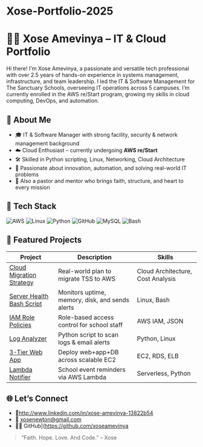 # Xose-Portfolio-2025
# 👨‍💻 Xose Amevinya – IT & Cloud Portfolio

Hi there! I'm Xose Amevinya, a passionate and versatile tech professional with over 2.5 years of hands-on experience in systems management, infrastructure, and team leadership. I led the IT & Software Management for The Sanctuary Schools, overseeing IT operations across 5 campuses. I’m currently enrolled in the AWS re/Start program, growing my skills in cloud computing, DevOps, and automation.



## 🚀 About Me

- 🎓 IT & Software Manager with strong facility, security & network management background
- ☁️ Cloud Enthusiast – currently undergoing **AWS re/Start**
- 🛠 Skilled in Python scripting, Linux, Networking, Cloud Architecture
- 🧠 Passionate about innovation, automation, and solving real-world IT problems
- 🙏 Also a pastor and mentor who brings faith, structure, and heart to every mission



## 🧰 Tech Stack

![AWS](https://img.shields.io/badge/AWS-Cloud-orange)
![Linux](https://img.shields.io/badge/Linux-Server-blue)
![Python](https://img.shields.io/badge/Python-Scripting-yellow)
![GitHub](https://img.shields.io/badge/GitHub-Version%20Control-black)
![MySQL](https://img.shields.io/badge/Database-MySQL-blue)
![Bash](https://img.shields.io/badge/Shell-Bash-informational)



## 📁 Featured Projects

| Project | Description | Skills |
|--------|-------------|--------|
| [Cloud Migration Strategy](./cloud-foundations/) | Real-world plan to migrate TSS to AWS | Cloud Architecture, Cost Analysis |
| [Server Health Bash Script](./linux/) | Monitors uptime, memory, disk, and sends alerts | Linux, Bash |
| [IAM Role Policies](./security/) | Role-based access control for school staff | AWS IAM, JSON |
| [Log Analyzer](./python-programming/) | Python script to scan logs & email alerts | Python, Linux |
| [3-Tier Web App](./aws-architecture/) | Deploy web+app+DB across scalable EC2 | EC2, RDS, ELB |
| [Lambda Notifier](./serverless-containers/) | School event reminders via AWS Lambda | Serverless, Python |



## 🌐 Let’s Connect

- 🔗http://www.linkedin.com/in/xose-amevinya-13822b54
- 📧 xosenewton@gmail.com
- 🧑‍💻 GitHub](https://github.com/xoseamevinya



> “Faith. Hope. Love. And Code.” – Xose
